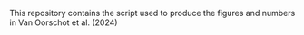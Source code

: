 This repository contains the script used to produce the figures and numbers in Van Oorschot et al. (2024)
